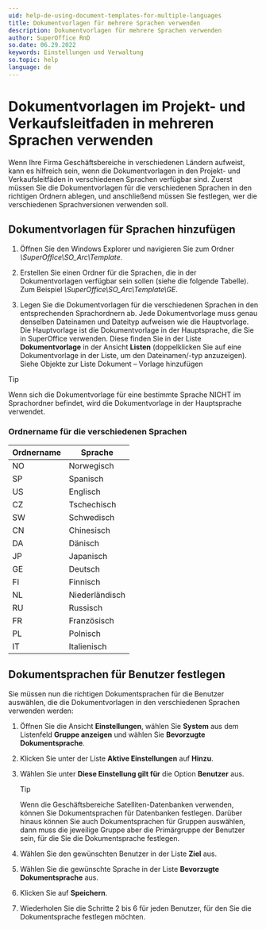 ```yaml
---
uid: help-de-using-document-templates-for-multiple-languages
title: Dokumentvorlagen für mehrere Sprachen verwenden
description: Dokumentvorlagen für mehrere Sprachen verwenden
author: SuperOffice RnD
so.date: 06.29.2022
keywords: Einstellungen und Verwaltung
so.topic: help
language: de
---
```


# Dokumentvorlagen im Projekt- und Verkaufsleitfaden in mehreren Sprachen verwenden

Wenn Ihre Firma Geschäftsbereiche in verschiedenen Ländern aufweist, kann es hilfreich sein, wenn die Dokumentvorlagen in den Projekt- und Verkaufsleitfäden in verschiedenen Sprachen verfügbar sind. Zuerst müssen Sie die Dokumentvorlagen für die verschiedenen Sprachen in den richtigen Ordnern ablegen, und anschließend müssen Sie festlegen, wer die verschiedenen Sprachversionen verwenden soll.

## Dokumentvorlagen für Sprachen hinzufügen

1. Öffnen Sie den Windows Explorer und navigieren Sie zum Ordner *\\SuperOffice\\SO_Arc\\Template*.

2. Erstellen Sie einen Ordner für die Sprachen, die in der Dokumentvorlagen verfügbar sein sollen (siehe die folgende Tabelle). Zum Beispiel *\\SuperOffice\\SO_Arc\\Template\\GE*.

3. Legen Sie die Dokumentvorlagen für die verschiedenen Sprachen in den entsprechenden Sprachordnern ab. Jede Dokumentvorlage muss genau denselben Dateinamen und Dateityp aufweisen wie die Hauptvorlage. Die Hauptvorlage ist die Dokumentvorlage in der Hauptsprache, die Sie in SuperOffice verwenden. Diese finden Sie in der Liste **Dokumentvorlage** in der Ansicht **Listen** (doppelklicken Sie auf eine Dokumentvorlage in der Liste, um den Dateinamen/-typ anzuzeigen). Siehe Objekte zur Liste Dokument – Vorlage hinzufügen

> [!TIP]
> Wenn sich die Dokumentvorlage für eine bestimmte Sprache NICHT im Sprachordner befindet, wird die Dokumentvorlage in der Hauptsprache verwendet.

### Ordnername für die verschiedenen Sprachen

| Ordnername | Sprache |
|---|---|
| NO | Norwegisch |
| SP | Spanisch |
| US | Englisch |
| CZ | Tschechisch |
| SW | Schwedisch |
| CN | Chinesisch |
| DA | Dänisch |
| JP | Japanisch |
| GE | Deutsch |
| FI | Finnisch |
| NL | Niederländisch |
| RU | Russisch |
| FR | Französisch |
| PL | Polnisch |
| IT | Italienisch |

## Dokumentsprachen für Benutzer festlegen

Sie müssen nun die richtigen Dokumentsprachen für die Benutzer auswählen, die die Dokumentvorlagen in den verschiedenen Sprachen verwenden werden:

1. Öffnen Sie die Ansicht **Einstellungen**, wählen Sie **System** aus dem Listenfeld **Gruppe anzeigen** und wählen Sie **Bevorzugte Dokumentsprache**.

2. Klicken Sie unter der Liste **Aktive Einstellungen** auf **Hinzu**.

3. Wählen Sie unter **Diese Einstellung gilt für** die Option **Benutzer** aus.

    > [!TIP]
    > Wenn die Geschäftsbereiche Satelliten-Datenbanken verwenden, können Sie Dokumentsprachen für Datenbanken festlegen. Darüber hinaus können Sie auch Dokumentsprachen für Gruppen auswählen, dann muss die jeweilige Gruppe aber die Primärgruppe der Benutzer sein, für die Sie die Dokumentsprache festlegen.

4. Wählen Sie den gewünschten Benutzer in der Liste **Ziel** aus.

5. Wählen Sie die gewünschte Sprache in der Liste **Bevorzugte Dokumentsprache** aus.

6. Klicken Sie auf **Speichern**.

7. Wiederholen Sie die Schritte 2 bis 6 für jeden Benutzer, für den Sie die Dokumentsprache festlegen möchten.
